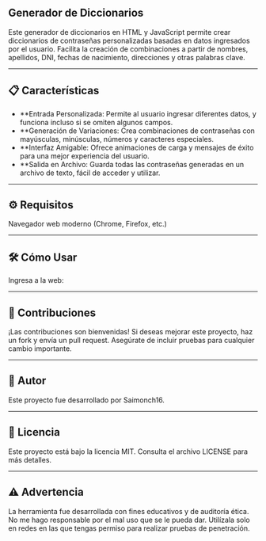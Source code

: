 ## Generador de Diccionarios

Este generador de diccionarios en HTML y JavaScript permite crear diccionarios de contraseñas personalizadas basadas en datos ingresados por el usuario. Facilita la creación de combinaciones a partir de nombres, apellidos, DNI, fechas de nacimiento, direcciones y otras palabras clave.

---

## 📋 Características

- **Entrada Personalizada: Permite al usuario ingresar diferentes datos, y funciona incluso si se omiten algunos campos.
- **Generación de Variaciones: Crea combinaciones de contraseñas con mayúsculas, minúsculas, números y caracteres especiales.
- **Interfaz Amigable: Ofrece animaciones de carga y mensajes de éxito para una mejor experiencia del usuario.
- **Salida en Archivo: Guarda todas las contraseñas generadas en un archivo de texto, fácil de acceder y utilizar.

---

## ⚙️ Requisitos

Navegador web moderno (Chrome, Firefox, etc.)

---

## 🛠️ Cómo Usar

Ingresa a la web: 

---

## 🤝 Contribuciones

¡Las contribuciones son bienvenidas! Si deseas mejorar este proyecto, haz un fork y envía un pull request. Asegúrate de incluir pruebas para cualquier cambio importante.

---

## 👤 Autor

Este proyecto fue desarrollado por Saimonch16.

---

## 📄 Licencia

Este proyecto está bajo la licencia MIT. Consulta el archivo LICENSE para más detalles.

---

## ⚠️ Advertencia

La herramienta fue desarrollada con fines educativos y de auditoría ética. No me hago responsable por el mal uso que se le pueda dar. Utilízala solo en redes en las que tengas permiso para realizar pruebas de penetración.

